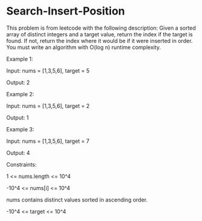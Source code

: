 # Search-Insert-Position

This problem is from leetcode with the following description: 
Given a sorted array of distinct integers and a target value, return the index if the target is found. 
If not, return the index where it would be if it were inserted in order.  
You must write an algorithm with O(log n) runtime complexity.



Example 1:

Input: nums = [1,3,5,6], target = 5

Output: 2



Example 2:

Input: nums = [1,3,5,6], target = 2

Output: 1



Example 3:

Input: nums = [1,3,5,6], target = 7

Output: 4
 
 
 
Constraints:

1 <= nums.length <= 10^4

-10^4 <= nums[i] <= 10^4

nums contains distinct values sorted in ascending order.

-10^4 <= target <= 10^4
